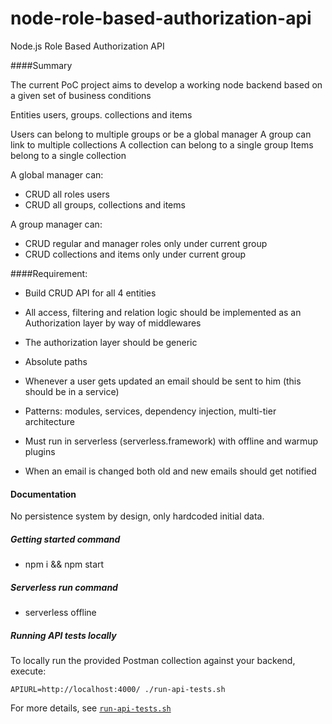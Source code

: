 # node-role-based-authorization-api

Node.js Role Based Authorization API

####Summary

The current PoC project aims to develop a working node backend based on a given set of business conditions

Entities
 users, groups. collections and items

  Users can belong to multiple groups or be a global manager
  A group can link to multiple collections
  A collection can belong to a single group
  Items belong to a single collection

A global manager can:
- CRUD all roles users
- CRUD all groups, collections and items

A group manager can:
- CRUD regular and manager roles only under current group
- CRUD collections and items only under current group

####Requirement:

- Build CRUD API for all 4 entities

- All access, filtering and relation logic should be implemented as an Authorization layer by way of middlewares 
- The authorization layer should be generic
- Absolute paths
- Whenever a user gets updated an email should be sent to him (this should be in a service)
- Patterns: modules, services, dependency injection, multi-tier architecture
- Must run in serverless (serverless.framework) with offline and warmup plugins
- When an email is changed both old and new emails should get notified


#### Documentation

No persistence system by design, only hardcoded initial data.

##### Getting started command
- npm i && npm start

##### Serverless run command
- serverless offline

##### Running API tests locally

To locally run the provided Postman collection against your backend, execute:

```` 
APIURL=http://localhost:4000/ ./run-api-tests.sh
````
For more details, see [`run-api-tests.sh`](run-api-tests.sh)
